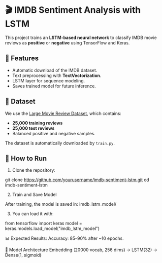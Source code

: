 # 🎬 IMDB Sentiment Analysis with LSTM

This project trains an **LSTM-based neural network** to classify IMDB movie reviews as **positive** or **negative** using TensorFlow and Keras.

## 📌 Features
- Automatic download of the IMDB dataset.
- Text preprocessing with **TextVectorization**.
- LSTM layer for sequence modeling.
- Saves trained model for future inference.

## 📂 Dataset
We use the [Large Movie Review Dataset](http://ai.stanford.edu/~amaas/data/sentiment/), which contains:
- **25,000 training reviews**
- **25,000 test reviews**
- Balanced positive and negative samples.

The dataset is automatically downloaded by `train.py`.

## 🚀 How to Run
1. Clone the repository:

git clone https://github.com/yourusername/imdb-sentiment-lstm.git
cd imdb-sentiment-lstm

2. Train and Save Model

After training, the model is saved in:
imdb_lstm_model/

3. You can load it with:

from tensorflow import keras
model = keras.models.load_model("imdb_lstm_model")

📊 Expected Results:
Accuracy: 85–90% after ~10 epochs.

🧠 Model Architecture
Embedding (20000 vocab, 256 dims) → LSTM(32) → Dense(1, sigmoid)